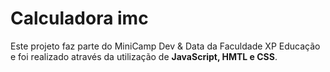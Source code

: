 # Calculadora imc


Este projeto faz parte do MiniCamp Dev &amp; Data da Faculdade XP Educação e foi realizado através da utilização de **JavaScript, HMTL e CSS**.
